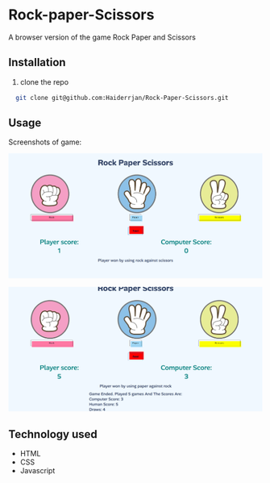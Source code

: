 
# Rock-paper-Scissors

A browser version of the game Rock Paper and Scissors

## Installation

1. clone the repo 

```bash
  git clone git@github.com:Haiderrjan/Rock-Paper-Scissors.git

```

## Usage

Screenshots of game:

![image](https://github.com/Haiderrjan/Rock-Paper-Scissors/blob/8c1a03bb237a7f1b54f728bf8f5b4dff90cda70b/img/rock-paper-scissors-screenshot-one.png)

![image](https://github.com/Haiderrjan/Rock-Paper-Scissors/blob/8c1a03bb237a7f1b54f728bf8f5b4dff90cda70b/img/rock-paper-scissors-screenshot-two.png)




## Technology used 

- HTML
- CSS
- Javascript


